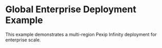 # Global Enterprise Deployment Example

This example demonstrates a multi-region Pexip Infinity deployment for enterprise scale.
